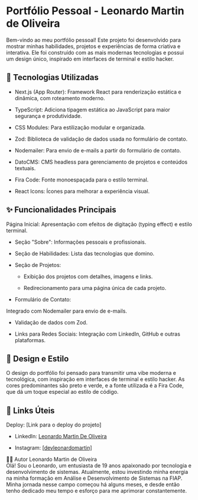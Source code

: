 # Portfólio Pessoal - Leonardo Martin de Oliveira
Bem-vindo ao meu portfólio pessoal! Este projeto foi desenvolvido para mostrar minhas habilidades, projetos e experiências de forma criativa e interativa. Ele foi construído com as mais modernas tecnologias e possui um design único, inspirado em interfaces de terminal e estilo hacker.

## 🚀 Tecnologias Utilizadas
- Next.js (App Router): Framework React para renderização estática e dinâmica, com roteamento moderno.

- TypeScript: Adiciona tipagem estática ao JavaScript para maior segurança e produtividade.

- CSS Modules: Para estilização modular e organizada.

- Zod: Biblioteca de validação de dados usada no formulário de contato.

- Nodemailer: Para envio de e-mails a partir do formulário de contato.

- DatoCMS: CMS headless para gerenciamento de projetos e conteúdos textuais.

- Fira Code: Fonte monoespaçada para o estilo terminal.

- React Icons: Ícones para melhorar a experiência visual.

## ✨ Funcionalidades Principais
Página Inicial: Apresentação com efeitos de digitação (typing effect) e estilo terminal.

- Seção "Sobre": Informações pessoais e profissionais.

- Seção de Habilidades: Lista das tecnologias que domino.

- Seção de Projetos:

  - Exibição dos projetos com detalhes, imagens e links.

  - Redirecionamento para uma página única de cada projeto.

- Formulário de Contato:

Integrado com Nodemailer para envio de e-mails.

  - Validação de dados com Zod.

- Links para Redes Sociais: Integração com LinkedIn, GitHub e outras plataformas.

##  🎨 Design e Estilo
O design do portfólio foi pensado para transmitir uma vibe moderna e tecnológica, com inspiração em interfaces de terminal e estilo hacker. As cores predominantes são preto e verde, e a fonte utilizada é a Fira Code, que dá um toque especial ao estilo de código.

## 🔗 Links Úteis
Deploy: [Link para o deploy do projeto]

- LinkedIn: [Leonardo Martin De Oliveira](https://www.linkedin.com/in/leonardo-martin-dev/)

- Instagram: [[devleonardomartin]](https://www.instagram.com/devleonardomartin/)

👨‍💻 Autor
Leonardo Martin de Oliveira <br/>
Olá! Sou o Leonardo, um entusiasta de 19 anos apaixonado por tecnologia e desenvolvimento de sistemas. Atualmente, estou investindo minha energia na minha formação em Análise e Desenvolvimento de Sistemas na FIAP. Minha jornada nesse campo começou há alguns meses, e desde então tenho dedicado meu tempo e esforço para me aprimorar constantemente.
